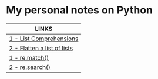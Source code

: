 # My personal notes on Python

|LINKS|
|------|
|[1 - List Comprehensions](https://github.com/ppai22/my-notes/blob/master/Notes/Lists.md#1---list-comprehensions)|
|[2 - Flatten a list of lists](https://github.com/ppai22/my-notes/blob/master/Notes/Lists.md#2---flatten-a-list-of-lists)|
|[1 - re.match()](https://github.com/ppai22/my-notes/blob/master/Notes/regex.md#1---rematch)|
|[2 - re.search()](https://github.com/ppai22/my-notes/blob/master/Notes/regex.md#2---research)|
